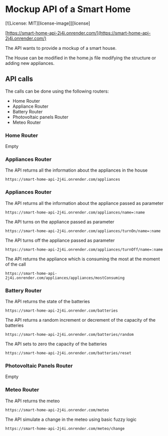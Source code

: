 # Mockup API of a Smart Home
 
[![License: MIT][license-image]][license]

[https://smart-home-api-2j4i.onrender.com/](https://smart-home-api-2j4i.onrender.com/)

The API wants to provide a mockup of a smart house.

The House can be modified in the home.js file modifying the structure or adding new appliances.

## API calls

The calls can be done using the following routers:
- Home Router
- Appliance Router
- Battery Router
- Photovoltaic panels Router
- Meteo Router

### Home Router

Empty

### Appliances Router

The API returns all the information about the appliances in the house
```shell
https://smart-home-api-2j4i.onrender.com/appliances
```

### Appliances Router

The API returns all the information about the appliance passed as parameter
```shell
https://smart-home-api-2j4i.onrender.com/appliances/name=:name
```

The API turns on the appliance passed as parameter
```shell
https://smart-home-api-2j4i.onrender.com/appliances/turnOn/name=:name
```

The API turns off the appliance passed as parameter
```shell
https://smart-home-api-2j4i.onrender.com/appliances/turnOff/name=:name
```

The API returns the appliance which is consuming the most at the moment of the call
```shell
https://smart-home-api-2j4i.onrender.com/appliances/appliances/mostConsuming
```



### Battery Router

The API returns the state of the batteries

```shell
https://smart-home-api-2j4i.onrender.com/batteries
```

The API returns a random increment or decrement of the capacity of the batteries
```shell
https://smart-home-api-2j4i.onrender.com/batteries/random
```
The API sets to zero the capacity of the batteries
```shell
https://smart-home-api-2j4i.onrender.com/batteries/reset
```

### Photovoltaic Panels Router

Empty


### Meteo Router

The API returns the meteo
```shell
https://smart-home-api-2j4i.onrender.com/meteo
```
The API simulate a change in the meteo using basic fuzzy logic
```shell
https://smart-home-api-2j4i.onrender.com/meteo/change
```
